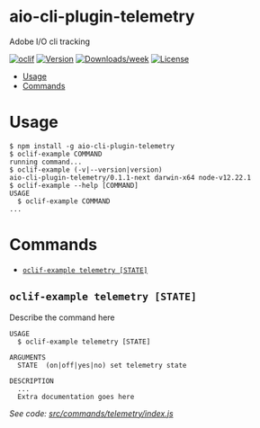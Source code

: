 aio-cli-plugin-telemetry
========================

Adobe I/O cli tracking

[![oclif](https://img.shields.io/badge/cli-oclif-brightgreen.svg)](https://oclif.io)
[![Version](https://img.shields.io/npm/v/aio-cli-plugin-telemetry.svg)](https://npmjs.org/package/aio-cli-plugin-telemetry)
[![Downloads/week](https://img.shields.io/npm/dw/aio-cli-plugin-telemetry.svg)](https://npmjs.org/package/aio-cli-plugin-telemetry)
[![License](https://img.shields.io/npm/l/aio-cli-plugin-telemetry.svg)](https://github.com/purplecabbage/aio-cli-plugin-telemetry/blob/master/package.json)

<!-- toc -->
* [Usage](#usage)
* [Commands](#commands)
<!-- tocstop -->
# Usage
<!-- usage -->
```sh-session
$ npm install -g aio-cli-plugin-telemetry
$ oclif-example COMMAND
running command...
$ oclif-example (-v|--version|version)
aio-cli-plugin-telemetry/0.1.1-next darwin-x64 node-v12.22.1
$ oclif-example --help [COMMAND]
USAGE
  $ oclif-example COMMAND
...
```
<!-- usagestop -->
# Commands
<!-- commands -->
* [`oclif-example telemetry [STATE]`](#oclif-example-telemetry-state)

## `oclif-example telemetry [STATE]`

Describe the command here

```
USAGE
  $ oclif-example telemetry [STATE]

ARGUMENTS
  STATE  (on|off|yes|no) set telemetry state

DESCRIPTION
  ...
  Extra documentation goes here
```

_See code: [src/commands/telemetry/index.js](https://github.com/purplecabbage/aio-cli-plugin-telemetry/blob/v0.1.1-next/src/commands/telemetry/index.js)_
<!-- commandsstop -->
